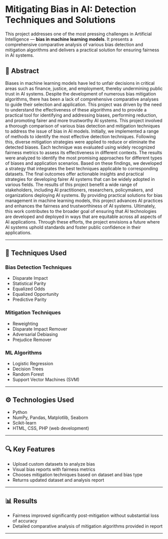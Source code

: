 # Mitigating Bias in AI: Detection Techniques and Solutions

This project addresses one of the most pressing challenges in Artificial Intelligence — **bias in machine learning models**. It presents a comprehensive comparative analysis of various bias detection and mitigation algorithms and delivers a practical solution for ensuring fairness in AI systems.

## 📘 Abstract

Biases in machine learning models have led to unfair decisions in critical areas such as finance, justice, and employment, thereby undermining public trust in AI systems. Despite the development of numerous bias mitigation algorithms, there has been a lack of comprehensive comparative analyses to guide their selection and application. This project was driven by the need to understand the effectiveness of these algorithms and to provide a practical tool for identifying and addressing biases, performing reduction, and promoting fairer and more trustworthy AI systems.
This project involved a thorough comparison of various bias detection and mitigation techniques to address the issue of bias in AI models. Initially, we implemented a range of methods to identify the most effective detection techniques. Following this, diverse mitigation strategies were applied to reduce or eliminate the detected biases. Each technique was evaluated using widely recognized fairness metrics to assess its effectiveness in different contexts. The results were analyzed to identify the most promising approaches for different types of biases and application scenarios.
Based on these findings, we developed a strategy that integrates the best techniques applicable to corresponding datasets. The final outcomes offer actionable insights and practical strategies for developing fairer AI systems that can be widely adopted in various fields. The results of this project benefit a wide range of stakeholders, including AI practitioners, researchers, policymakers, and organizations deploying AI systems. By providing practical solutions for bias management in machine learning models, this project advances AI practices and enhances the fairness and trustworthiness of AI systems.
Ultimately, this work contributes to the broader goal of ensuring that AI technologies are developed and deployed in ways that are equitable across all aspects of AI applications. Through these efforts, the project envisions a future where AI systems uphold standards and foster public confidence in their applications.

---


## 🧠 Techniques Used

### Bias Detection Techniques
- Disparate Impact
- Statistical Parity
- Equalized Odds
- Equalized Opportunity
- Predictive Parity

### Mitigation Techniques
- Reweighting
- Disparate Impact Remover
- Adversarial Debiasing
- Prejudice Remover

### ML Algorithms
- Logistic Regression
- Decision Trees
- Random Forest
- Support Vector Machines (SVM)

---

## ⚙️ Technologies Used

- Python
- NumPy, Pandas, Matplotlib, Seaborn
- Scikit-learn
- HTML, CSS, PHP (web development)

---

## 🔍 Key Features

- Upload custom datasets to analyze bias
- Visual bias reports with fairness metrics
- Chooses mitigation techniques based on dataset and bias type
- Returns updated dataset and analysis report

---


## 📊 Results

- Fairness improved significantly post-mitigation without substantial loss of accuracy
- Detailed comparative analysis of mitigation algorithms provided in report

---

